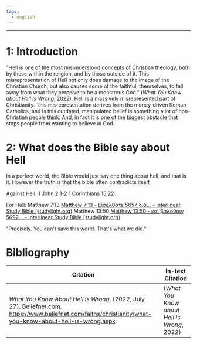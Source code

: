 ```yaml
---
tags:
  - english
---
```

___
# 1: Introduction 
"Hell is one of the most misunderstood concepts of Christian theology, both by those within the religion, and by those outside of it. This misrepresentation of Hell not only does damage to the image of the Christian Church, but also causes some of the faithful, themselves, to fall away from what they perceive to be a monstrous God." (_What You Know about Hell Is Wrong_, 2022). Hell is a massively misrepresented part of Christianity. This misrepresentation derives from the money-driven Roman Catholics, and is this outdated, manipulated belief is something a lot of non-Christian people think. And, in fact it is one of the biggest obstacle that stops people from wanting to believe in God.

# 2: What does the Bible say about Hell
In a perfect world, the Bible would just say one thing about hell, and that is it. However the truth is that the bible often contradicts itself, 

Against Hell:
1 John 2:1-2
1 Corinthians 15:22

For Hell:
Matthew 7:13 [Matthew 7:13 - Εἰσέλθατε 5657 διὰ... - Interlinear Study Bible (studylight.org)](https://www.studylight.org/interlinear-study-bible/greek/matthew/7-13.html)
Matthew 13:50 [Matthew 13:50 - καὶ βαλοῦσιν 5692... - Interlinear Study Bible (studylight.org)](https://www.studylight.org/interlinear-study-bible/greek/matthew/13-50.html)

"Precisely. You can't save this world. That's what we did."


















# Bibliography

| Citation                                                                                                                                                  | In-text Citation                            |
| --------------------------------------------------------------------------------------------------------------------------------------------------------- | ------------------------------------------- |
| _What You Know About Hell is Wrong_. (2022, July 27). Beliefnet.com. https://www.beliefnet.com/faiths/christianity/what-you-know-about-hell-is-wrong.aspx | (_What You Know about Hell Is Wrong_, 2022) |


